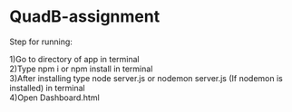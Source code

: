 # QuadB-assignment

Step for running:

1)Go to directory of app in terminal <br>
2)Type npm i or npm install in terminal<br>
3)After installing type node server.js or nodemon server.js (If nodemon is installed) in terminal<br>
4)Open Dashboard.html<br>

